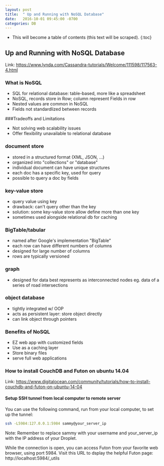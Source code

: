 ```yaml
---
layout: post
title:  " Up and Running with NoSQL Database"
date:   2016-10-01 09:45:00 -0700
categories: DB
---
```

* This will become a table of contents (this text will be scraped).
{:toc}

## Up and Running with NoSQL Database
Link: https://www.lynda.com/Cassandra-tutorials/Welcome/111598/117563-4.html

### What is NoSQL
- SQL for relational database: table-based, more like a spreadsheet
- NoSQL, records store in Row; column represent Fields in row
- Nested values are common in NoSQL
- Fields not standardlized between records

###Tradeoffs and Limitations
- Not solving web scalability issues
- Offer flexibility unavailable to relational database

### document store
- stored in a structured format (XML, JSON, ...)
- organized into "collections"  or "database"
- individual document can have unique structures
- each doc has a specific key, used for query
- possible to query a doc by fields

### key-value store
- query value using key
- drawback: can't query other than the key
- solution: some key-value store allow define more than one key
- sometimes used alongside relational db for caching

### BigTable/tabular
- named after Google's implementation "BigTable"
- each row can have different numbers of columns
- designed for large number of columns
- rows are typically versioned

### graph
- designed for data best represents as interconnected nodes
eg. data of a series of road intersections

### object database
- tightly integrated w/ OOP
- acts as persistent layer: store object directly
- can link object through pointers

### Benefits of NoSQL
- EZ web app with customized fields
- Use as a caching layer
- Store binary files
- serve full web applications

### How to install CouchDB and Futon on ubuntu 14.04
Link: https://www.digitalocean.com/community/tutorials/how-to-install-couchdb-and-futon-on-ubuntu-14-04

#### Setup SSH tunnel from local computer to remote server
You can use the following command, run from your local computer, to set up the tunnel:

```bash
ssh -L5984:127.0.0.1:5984 sammy@your_server_ip
```

Note: Remember to replace sammy with your username and your_server_ip with the IP address of your Droplet.

While the connection is open, you can access Futon from your favorite web browser, using port 5984. Visit this URL to dsplay the helpful Futon page:
http://localhost:5984/_utils



